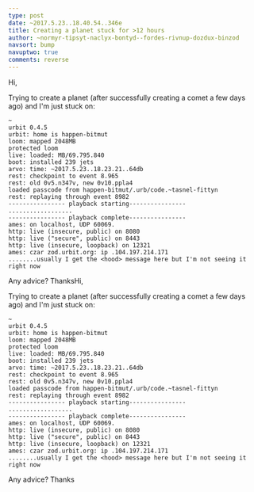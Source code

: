 ```yaml
---
type: post
date: ~2017.5.23..18.40.54..346e
title: Creating a planet stuck for >12 hours
author: ~normyr-tipsyt-naclyx-bontyd--fordes-rivnup-dozdux-binzod
navsort: bump
navuptwo: true
comments: reverse
---
```


Hi,

Trying to create a planet (after successfully creating a comet a few days ago) and I'm just stuck on:

```
~
urbit 0.4.5
urbit: home is happen-bitmut
loom: mapped 2048MB
protected loom
live: loaded: MB/69.795.840
boot: installed 239 jets
arvo: time: ~2017.5.23..18.23.21..64db
rest: checkpoint to event 8.965
rest: old 0v5.n347v, new 0v10.ppla4
loaded passcode from happen-bitmut/.urb/code.~tasnel-fittyn
rest: replaying through event 8982
---------------- playback starting----------------
..................
---------------- playback complete----------------
ames: on localhost, UDP 60069.
http: live (insecure, public) on 8080
http: live ("secure", public) on 8443
http: live (insecure, loopback) on 12321
ames: czar zod.urbit.org: ip .104.197.214.171
........usually I get the <hood> message here but I'm not seeing it right now
```

Any advice?
ThanksHi,

Trying to create a planet (after successfully creating a comet a few days ago) and I'm just stuck on:

```
~
urbit 0.4.5
urbit: home is happen-bitmut
loom: mapped 2048MB
protected loom
live: loaded: MB/69.795.840
boot: installed 239 jets
arvo: time: ~2017.5.23..18.23.21..64db
rest: checkpoint to event 8.965
rest: old 0v5.n347v, new 0v10.ppla4
loaded passcode from happen-bitmut/.urb/code.~tasnel-fittyn
rest: replaying through event 8982
---------------- playback starting----------------
..................
---------------- playback complete----------------
ames: on localhost, UDP 60069.
http: live (insecure, public) on 8080
http: live ("secure", public) on 8443
http: live (insecure, loopback) on 12321
ames: czar zod.urbit.org: ip .104.197.214.171
........usually I get the <hood> message here but I'm not seeing it right now
```

Any advice?
Thanks
